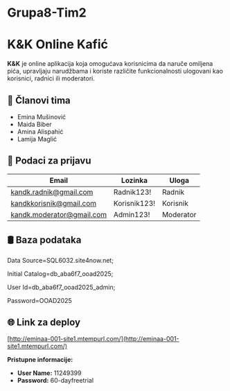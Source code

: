 # Grupa8-Tim2

# K&K Online Kafić

**K&K** je online aplikacija koja omogućava korisnicima da naruče omiljena pića, upravljaju narudžbama i koriste različite funkcionalnosti ulogovani kao korisnici, radnici ili moderatori.

## 👥 Članovi tima

- Emina Mušinović  
- Maida Biber  
- Amina Alispahić  
- Lamija Maglić  

## 🔐 Podaci za prijavu

| Email                        | Lozinka       | Uloga      |
|-----------------------------|---------------|------------|
| kandk.radnik@gmail.com      | Radnik123!     | Radnik     |
| kandkkorisnik@gmail.com     | Korisnik123!   | Korisnik   |
| kandk.moderator@gmail.com   | Admin123!      | Moderator  |

## 🛢️ Baza podataka

Data Source=SQL6032.site4now.net;

Initial Catalog=db_aba6f7_ooad2025;

User Id=db_aba6f7_ooad2025_admin;

Password=OOAD2025



## 🌐 Link za deploy

[http://eminaa-001-site1.mtempurl.com/](http://eminaa-001-site1.mtempurl.com/)

**Pristupne informacije:**

- **User Name:** 11249399  
- **Password:** 60-dayfreetrial
